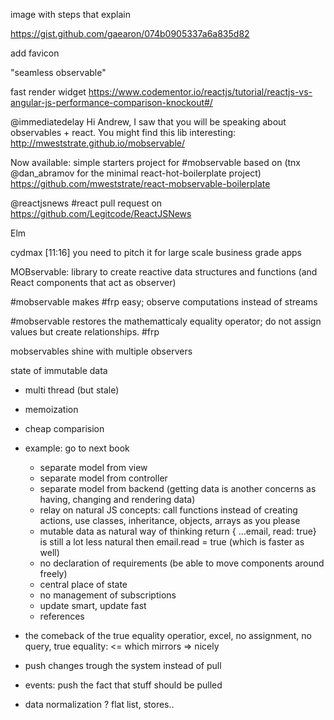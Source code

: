 image with steps that explain

https://gist.github.com/gaearon/074b0905337a6a835d82

add favicon 

"seamless observable"

fast render widget
https://www.codementor.io/reactjs/tutorial/reactjs-vs-angular-js-performance-comparison-knockout#/



@immediatedelay Hi Andrew, I saw that you will be speaking about observables + react. You might find this lib interesting: http://mweststrate.github.io/mobservable/

Now available: simple starters project for #mobservable based on (tnx @dan_abramov for the minimal react-hot-boilerplate project) https://github.com/mweststrate/react-mobservable-boilerplate

@reactjsnews #react
pull request on https://github.com/Legitcode/ReactJSNews


Elm

cydmax [11:16]
you need to pitch it for large scale business grade apps

MOBservable: library to create reactive data structures and functions (and React components that act as observer)

#mobservable makes #frp easy; observe computations instead of streams

#mobservable restores the mathematticaly equality operator; do not assign values but create relationships. #frp


mobservables shine with multiple observers


state of immutable data

- multi thread (but stale)
- memoization
- cheap comparision

- example: go to next book

    - separate model from view
    - separate model from controller
    - separate model from backend (getting data is another concerns as having, changing and rendering data)
    - relay on natural JS concepts: call functions instead of creating actions, use classes, inheritance, objects, arrays as you please
    - mutable data as natural way of thinking return { ...email, read: true} is still a lot less natural then email.read = true (which is faster as well)
    - no declaration of requirements (be able to move components around freely)
    - central place of state
    - no management of subscriptions
    - update smart, update fast
    - references


- the comeback of the true equality operatior, excel, no assignment, no query, true equality: <= which mirrors => nicely

- push changes trough the system instead of pull
- events: push the fact that stuff should be pulled

- data normalization ? flat list, stores..